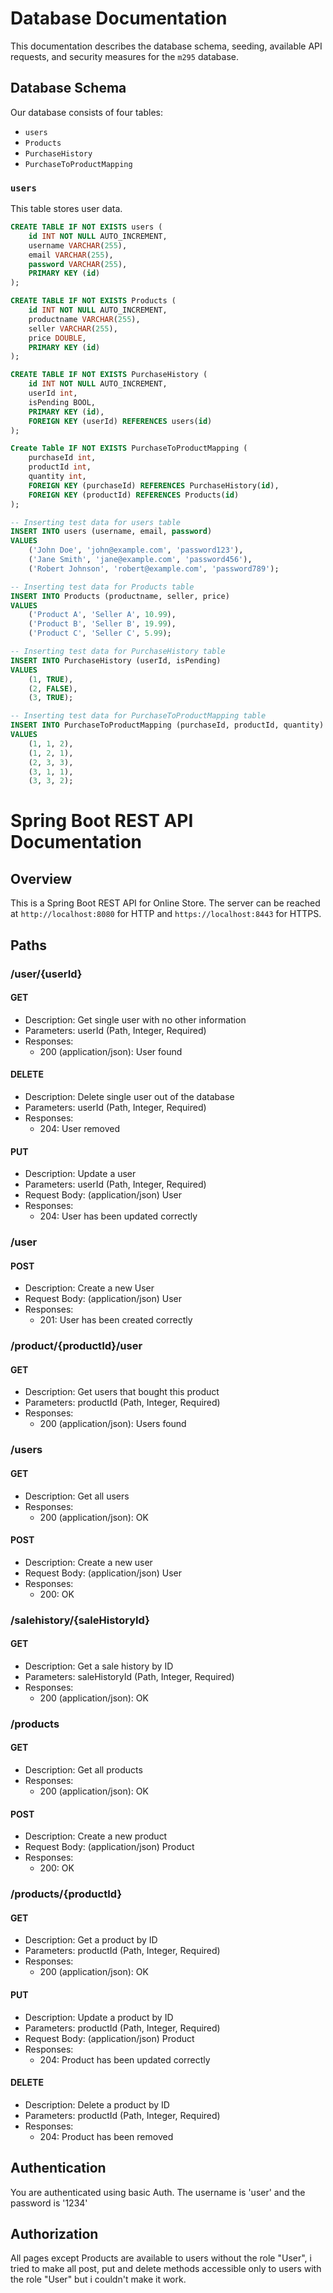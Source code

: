 # Database Documentation

This documentation describes the database schema, seeding, available API requests, and security measures for the `m295` database.

## Database Schema

Our database consists of four tables:

- `users`
- `Products`
- `PurchaseHistory`
- `PurchaseToProductMapping`

### `users`

This table stores user data.

```sql
CREATE TABLE IF NOT EXISTS users (
    id INT NOT NULL AUTO_INCREMENT,
    username VARCHAR(255),
    email VARCHAR(255),
    password VARCHAR(255),
    PRIMARY KEY (id)
);
```

```sql
CREATE TABLE IF NOT EXISTS Products (
    id INT NOT NULL AUTO_INCREMENT,
    productname VARCHAR(255),
    seller VARCHAR(255),
    price DOUBLE,
    PRIMARY KEY (id)
);
```

```sql
CREATE TABLE IF NOT EXISTS PurchaseHistory (
    id INT NOT NULL AUTO_INCREMENT,
    userId int,
    isPending BOOL,
    PRIMARY KEY (id),
    FOREIGN KEY (userId) REFERENCES users(id)
);
```

```sql
Create Table IF NOT EXISTS PurchaseToProductMapping (
    purchaseId int,
    productId int,
    quantity int,
    FOREIGN KEY (purchaseId) REFERENCES PurchaseHistory(id),
    FOREIGN KEY (productId) REFERENCES Products(id)
);
```
```sql
-- Inserting test data for users table
INSERT INTO users (username, email, password)
VALUES
    ('John Doe', 'john@example.com', 'password123'),
    ('Jane Smith', 'jane@example.com', 'password456'),
    ('Robert Johnson', 'robert@example.com', 'password789');

-- Inserting test data for Products table
INSERT INTO Products (productname, seller, price)
VALUES
    ('Product A', 'Seller A', 10.99),
    ('Product B', 'Seller B', 19.99),
    ('Product C', 'Seller C', 5.99);

-- Inserting test data for PurchaseHistory table
INSERT INTO PurchaseHistory (userId, isPending)
VALUES
    (1, TRUE),
    (2, FALSE),
    (3, TRUE);

-- Inserting test data for PurchaseToProductMapping table
INSERT INTO PurchaseToProductMapping (purchaseId, productId, quantity)
VALUES
    (1, 1, 2),
    (1, 2, 1),
    (2, 3, 3),
    (3, 1, 1),
    (3, 3, 2);
```

# Spring Boot REST API Documentation

## Overview

This is a Spring Boot REST API for Online Store. The server can be reached at `http://localhost:8080` for HTTP and `https://localhost:8443` for HTTPS.

## Paths

### /user/{userId}

#### GET
- Description: Get single user with no other information
- Parameters: userId (Path, Integer, Required)
- Responses:
    - 200 (application/json): User found

#### DELETE
- Description: Delete single user out of the database
- Parameters: userId (Path, Integer, Required)
- Responses:
    - 204: User removed

#### PUT
- Description: Update a user
- Parameters: userId (Path, Integer, Required)
- Request Body: (application/json) User
- Responses:
    - 204: User has been updated correctly

### /user

#### POST
- Description: Create a new User
- Request Body: (application/json) User
- Responses:
    - 201: User has been created correctly

### /product/{productId}/user

#### GET
- Description: Get users that bought this product
- Parameters: productId (Path, Integer, Required)
- Responses:
    - 200 (application/json): Users found

### /users

#### GET
- Description: Get all users
- Responses:
    - 200 (application/json): OK

#### POST
- Description: Create a new user
- Request Body: (application/json) User
- Responses:
    - 200: OK

### /salehistory/{saleHistoryId}

#### GET
- Description: Get a sale history by ID
- Parameters: saleHistoryId (Path, Integer, Required)
- Responses:
    - 200 (application/json): OK

### /products

#### GET
- Description: Get all products
- Responses:
    - 200 (application/json): OK

#### POST
- Description: Create a new product
- Request Body: (application/json) Product
- Responses:
    - 200: OK

### /products/{productId}

#### GET
- Description: Get a product by ID
- Parameters: productId (Path, Integer, Required)
- Responses:
    - 200 (application/json): OK

#### PUT
- Description: Update a product by ID
- Parameters: productId (Path, Integer, Required)
- Request Body: (application/json) Product
- Responses:
    - 204: Product has been updated correctly

#### DELETE
- Description: Delete a product by ID
- Parameters: productId (Path, Integer, Required)
- Responses:
    - 204: Product has been removed




## Authentication

You are authenticated using basic Auth. The username is 'user' and the password is '1234'

## Authorization

All pages except Products are available to users without the role "User", i tried to make all post, put and delete methods accessible only to users with the role "User" but i couldn't make it work.